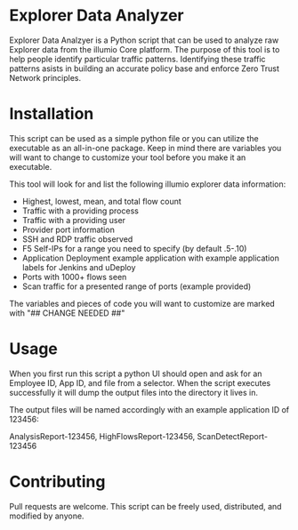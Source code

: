 # Explorer Data Analyzer

Explorer Data Analzyer is a Python script that can be used to analyze raw Explorer data from the illumio Core platform.
The purpose of this tool is to help people identify particular traffic patterns. Identifying these traffic patterns asists in building an accurate policy base and enforce Zero Trust Network principles.

# Installation

This script can be used as a simple python file or you can utilize the executable as an all-in-one package. Keep in mind there are variables
you will want to change to customize your tool before you make it an executable. 

This tool will look for and list the following illumio explorer data information:
- Highest, lowest, mean, and total flow count
- Traffic with a providing process
- Traffic with a providing user
- Provider port information
- SSH and RDP traffic observed
- F5 Self-IPs for a range you need to specify (by default .5-.10)
- Application Deployment example application with example application labels for Jenkins and uDeploy
- Ports with 1000+ flows seen
- Scan traffic for a presented range of ports (example provided)

The variables and pieces of code you will want to customize are marked with "## CHANGE NEEDED ##"


# Usage

When you first run this script a python UI should open and ask for an Employee ID, App ID, and file from a selector.
When the script executes successfully it will dump the output files into the directory it lives in.

The output files will be named accordingly with an example application ID of 123456:

AnalysisReport-123456, HighFlowsReport-123456, ScanDetectReport-123456

# Contributing

Pull requests are welcome. This script can be freely used, distributed, and modified by anyone.
